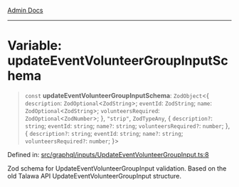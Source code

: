 [Admin Docs](/)

***

# Variable: updateEventVolunteerGroupInputSchema

> `const` **updateEventVolunteerGroupInputSchema**: `ZodObject`\<\{ `description`: `ZodOptional`\<`ZodString`\>; `eventId`: `ZodString`; `name`: `ZodOptional`\<`ZodString`\>; `volunteersRequired`: `ZodOptional`\<`ZodNumber`\>; \}, `"strip"`, `ZodTypeAny`, \{ `description?`: `string`; `eventId`: `string`; `name?`: `string`; `volunteersRequired?`: `number`; \}, \{ `description?`: `string`; `eventId`: `string`; `name?`: `string`; `volunteersRequired?`: `number`; \}\>

Defined in: [src/graphql/inputs/UpdateEventVolunteerGroupInput.ts:8](https://github.com/Sourya07/talawa-api/blob/4e4298c85a0d2c28affa824f2aab7ec32b5f3ac5/src/graphql/inputs/UpdateEventVolunteerGroupInput.ts#L8)

Zod schema for UpdateEventVolunteerGroupInput validation.
Based on the old Talawa API UpdateEventVolunteerGroupInput structure.
